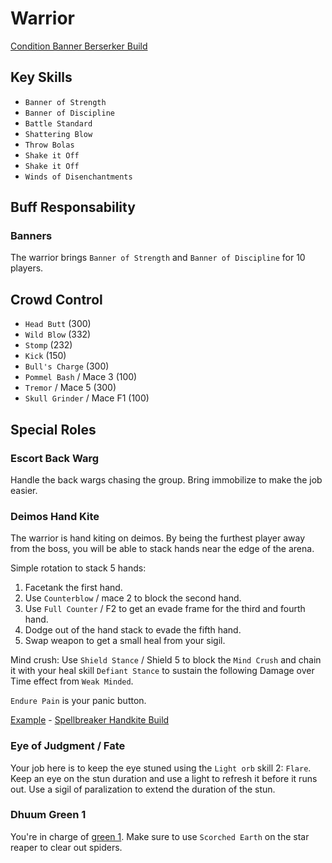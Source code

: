 # Warrior

[Condition Banner Berserker Build](http://gw2skills.net/editor/?PKxAw+NlRwYYcsOmJWaX1NVA-zRJYmRH/pEnCISRQlSgcFCy9gICd/hYPIAXDIuBA-e)

## Key Skills

- `Banner of Strength`
- `Banner of Discipline`
- `Battle Standard`
- `Shattering Blow`
- `Throw Bolas`
- `Shake it Off`
- `Shake it Off`
- `Winds of Disenchantments`

## Buff Responsability

### Banners

The warrior brings `Banner of Strength` and `Banner of Discipline` for 10 players.

## Crowd Control

- `Head Butt` (300)
- `Wild Blow` (332)
- `Stomp` (232)
- `Kick` (150)
- `Bull's Charge` (300)
- `Pommel Bash` / Mace 3 (100)
- `Tremor` / Mace 5 (300)
- `Skull Grinder` / Mace F1 (100)

## Special Roles

### Escort Back Warg

Handle the back wargs chasing the group. Bring immobilize to make the job easier.

### Deimos Hand Kite

The warrior is hand kiting on deimos. By being the furthest player away from the boss, you will be able to stack hands near the edge of the arena.

Simple rotation to stack 5 hands:
1. Facetank the first hand.
2. Use `Counterblow` / mace 2 to block the second hand.
3. Use `Full Counter` / F2 to get an evade frame for the third and fourth hand.
4. Dodge out of the hand stack to evade the fifth hand.
5. Swap weapon to get a small heal from your sigil.

Mind crush:
Use `Shield Stance` / Shield 5 to block the `Mind Crush` and chain it with your heal skill `Defiant Stance` to sustain the following Damage over Time effect from `Weak Minded`.

`Endure Pain` is your panic button.

[Example](https://youtu.be/-6bmv44-olc) - [Spellbreaker Handkite Build](http://gw2skills.net/editor/?PKhAk7lNwCZdMOGJeaX2PdA-zxIYwok/MSVBkuQwuHkQZJ8W6fYD-e)

### Eye of Judgment / Fate

Your job here is to keep the eye stuned using the `Light orb` skill 2: `Flare`. Keep an eye on the stun duration and use a light to refresh it before it runs out. Use a sigil of paralization to extend the duration of the stun.

### Dhuum Green 1

You're in charge of [green 1](/mechanics/dhuum-green.md). Make sure to use `Scorched Earth` on the star reaper to clear out spiders.